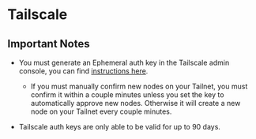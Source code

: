 # Tailscale

## Important Notes

- You must generate an Ephemeral auth key in the Tailscale admin console, you can find [instructions here](https://tailscale.com/kb/1111/ephemeral-nodes/#step-1-generate-an-ephemeral-auth-key).
  - If you must manually confirm new nodes on your Tailnet, you must confirm it within a couple minutes unless you set the key to automatically approve new nodes. Otherwise it will create a new node on your Tailnet every couple minutes.

- Tailscale auth keys are only able to be valid for up to 90 days.

